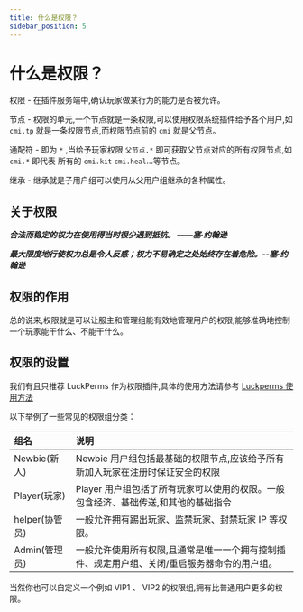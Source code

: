 ```yaml
---
title: 什么是权限？
sidebar_position: 5
---
```


# 什么是权限？

权限 - 在插件服务端中,确认玩家做某行为的能力是否被允许。

节点 - 权限的单元,一个节点就是一条权限,可以使用权限系统插件给予各个用户,如 `cmi.tp` 就是一条权限节点,而权限节点前的 `cmi` 就是父节点。

通配符 - 即为 `*` ,当给予玩家权限 `父节点.*` 即可获取父节点对应的所有权限节点,如 `cmi.*` 即代表 所有的 `cmi.kit` `cmi.heal`...等节点。

继承 - 继承就是子用户组可以使用从父用户组继承的各种属性。

## 关于权限

***合法而稳定的权力在使用得当时很少遇到抵抗。 ——塞·约翰逊***

***最大限度地行使权力总是令人反感；权力不易确定之处始终存在着危险。--塞·约翰逊***

## 权限的作用

总的说来,权限就是可以让服主和管理组能有效地管理用户的权限,能够准确地控制一个玩家能干什么、不能干什么。

## 权限的设置

我们有且只推荐 LuckPerms 作为权限插件,具体的使用方法请参考 [Luckperms 使用方法](https://yizhan.wiki/NitWikit/Java/permission)

以下举例了一些常见的权限组分类：

| 组名          | 说明                                              |
|:------------|:------------------------------------------------|
| Newbie(新人)  | Newbie 用户组包括最基础的权限节点,应该给予所有新加入玩家在注册时保证安全的权限     |
| Player(玩家)  | Player 用户组包括了所有玩家可以使用的权限。一般包含经济、基础传送,和其他的基础指令   |
| helper(协管员) | 一般允许拥有踢出玩家、监禁玩家、封禁玩家 IP 等权限。                    |
| Admin(管理员)  | 一般允许使用所有权限,且通常是唯一一个拥有控制插件、规定用户组、关闭/重启服务器命令的用户组。 |

当然你也可以自定义一个例如 VIP1 、 VIP2 的权限组,拥有比普通用户更多的权限。